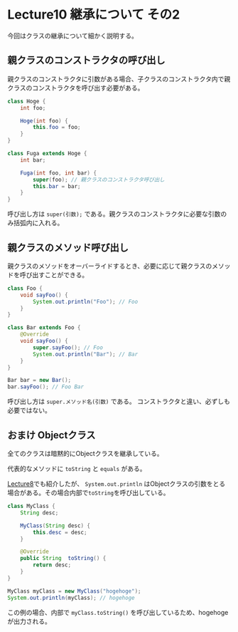 # Lecture10 継承について その2
今回はクラスの継承について細かく説明する。

## 親クラスのコンストラクタの呼び出し
親クラスのコンストラクタに引数がある場合、子クラスのコンストラクタ内で親クラスのコンストラクタを呼び出す必要がある。

```java
class Hoge {
    int foo;

    Hoge(int foo) {
        this.foo = foo;
    }
}

class Fuga extends Hoge {
    int bar;

    Fuga(int foo, int bar) {
        super(foo); // 親クラスのコンストラクタ呼び出し
        this.bar = bar;
    }
}
```

呼び出し方は `super(引数);` である。親クラスのコンストラクタに必要な引数のみ括弧内に入れる。

## 親クラスのメソッド呼び出し
親クラスのメソッドをオーバーライドするとき、必要に応じて親クラスのメソッドを呼び出すことができる。

```java
class Foo {
    void sayFoo() {
        System.out.println("Foo"); // Foo
    }
}

class Bar extends Foo {
    @Override
    void sayFoo() {
        super.sayFoo(); // Foo
        System.out.println("Bar"); // Bar
    }
}
```

```java
Bar bar = new Bar();
bar.sayFoo(); // Foo Bar
```

呼び出し方は `super.メソッド名(引数)` である。
コンストラクタと違い、必ずしも必要ではない。

## おまけ Objectクラス
全てのクラスは暗黙的にObjectクラスを継承している。

代表的なメソッドに `toString` と `equals` がある。

[Lecture8](https://github.com/yt8492/Java1Lecture/blob/master/lec08/README.md)でも紹介したが、 `System.out.println` はObjectクラスの引数をとる場合がある。その場合内部で`toString`を呼び出している。

```java
class MyClass {
    String desc;

    MyClass(String desc) {
        this.desc = desc;
    }

    @Override
    public String  toString() {
        return desc;
    }
}
```

```java
MyClass myClass = new MyClass("hogehoge");
System.out.println(myClass); // hogehoge
```

この例の場合、内部で `myClass.toString()` を呼び出しているため、hogehogeが出力される。
